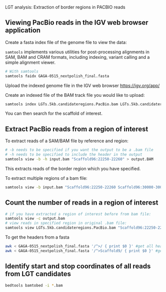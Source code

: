 LGT analysis: Extraction of border regions in PACBIO reads

## Viewing PacBio reads in the IGV web browser application

Create a fasta index file of the genome file to view the data:

`samtools` implements various utilities for post-processing alignments in SAM, BAM and CRAM formats, including indexing, variant calling and a simple alignment viewer.

```bash
# With samtools
samtools faidx GAGA-0515_nextpolish_final.fasta
```
Upload the indexed genome file in the IGV web browser
https://igv.org/app/

Create an indexed file of the BAM track file you would like to upload:
```bash
samtools index LGTs.5kb.candidateregions.PacBio.bam LGTs.5kb.candidateregions.PacBio.bai
```

You can then search for the scaffold of interest.

## Extract PacBio reads from a region of interest

To extract reads of a SAM/BAM file by reference and region:
```bash
# -b needs to be specified if you want the output to be a .bam file
# -h needs to be specified to include the header in the output
samtools view -b -h input.bam "Scaffold96:22250-22260" > output.BAM
```
This extracts reads of the border region which you have specified.

To extract multiple regions of a bam file:
```bash
samtools view -b input.bam "Scaffold96:22250-22260 Scaffold96:30000-30010 Scaffold96:40000-40010" > output.BAM
```

## Count the number of reads in a region of interest

```bash
# if you have extracted a region of interest before from bam file:
samtools view -c output.bam
# view reads in specified region in original .bam file:
samtools view LGTs.5kb.candidateregions.PacBio.bam "Scaffold96:22250-22260" | wc -l
```

To get the headers from a fasta
```bash
awk < GAGA-0515_nextpolish_final.fasta '/^>/ { print $0 }' #get all headers
awk < GAGA-0515_nextpolish_final.fasta '/^>Scaffold9/ { print $0 }' #get only headers starting with 9
```

## Identify start and stop coordinates of all reads from LGT candidates

```bash
bedtools bamtobed -i *.bam
```
